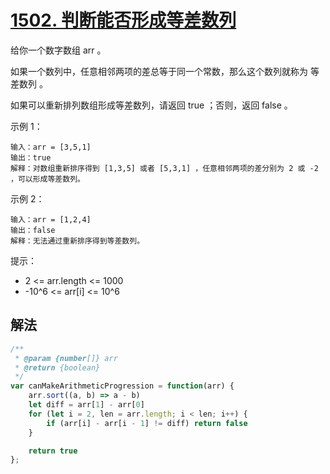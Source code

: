 # [1502. 判断能否形成等差数列](https://leetcode-cn.com/problems/can-make-arithmetic-progression-from-sequence/)
给你一个数字数组 arr 。

如果一个数列中，任意相邻两项的差总等于同一个常数，那么这个数列就称为 等差数列 。

如果可以重新排列数组形成等差数列，请返回 true ；否则，返回 false 。

 

示例 1：
```
输入：arr = [3,5,1]
输出：true
解释：对数组重新排序得到 [1,3,5] 或者 [5,3,1] ，任意相邻两项的差分别为 2 或 -2 ，可以形成等差数列。
```
示例 2：
```
输入：arr = [1,2,4]
输出：false
解释：无法通过重新排序得到等差数列。
```

提示：

* 2 <= arr.length <= 1000
* -10^6 <= arr[i] <= 10^6
## 解法
```js
/**
 * @param {number[]} arr
 * @return {boolean}
 */
var canMakeArithmeticProgression = function(arr) {
    arr.sort((a, b) => a - b)
    let diff = arr[1] - arr[0]
    for (let i = 2, len = arr.length; i < len; i++) {
        if (arr[i] - arr[i - 1] != diff) return false
    }

    return true
};
```
